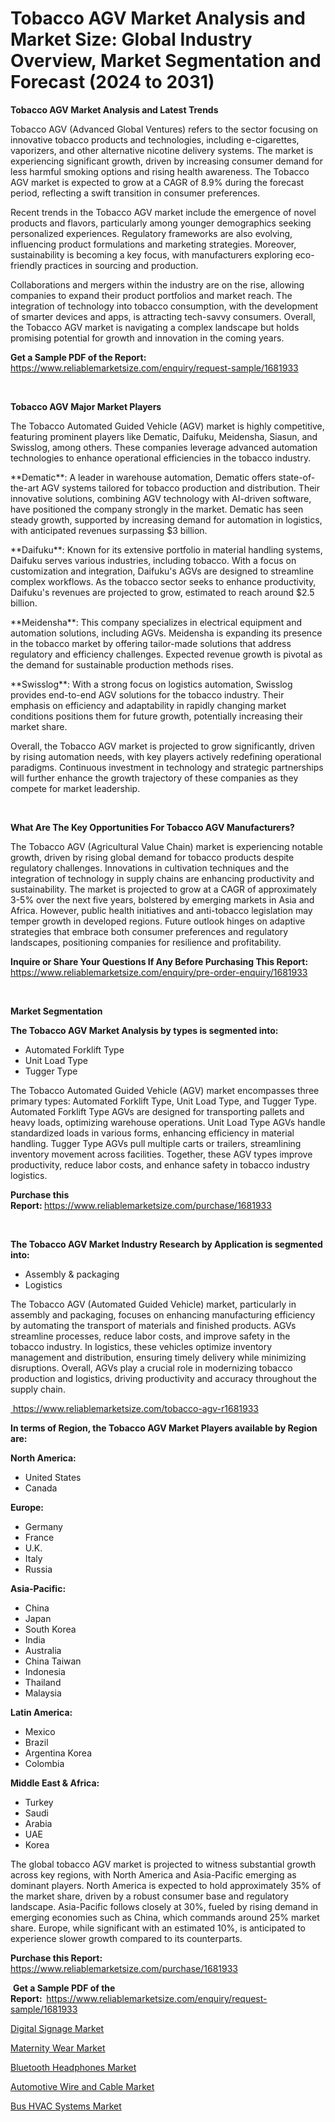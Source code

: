 <p><h1>Tobacco AGV Market Analysis and Market Size: Global Industry Overview, Market Segmentation and Forecast (2024 to 2031)</h1></p><p><strong>Tobacco AGV Market Analysis and Latest Trends</strong></p>
<p><p>Tobacco AGV (Advanced Global Ventures) refers to the sector focusing on innovative tobacco products and technologies, including e-cigarettes, vaporizers, and other alternative nicotine delivery systems. The market is experiencing significant growth, driven by increasing consumer demand for less harmful smoking options and rising health awareness. The Tobacco AGV market is expected to grow at a CAGR of 8.9% during the forecast period, reflecting a swift transition in consumer preferences.</p><p>Recent trends in the Tobacco AGV market include the emergence of novel products and flavors, particularly among younger demographics seeking personalized experiences. Regulatory frameworks are also evolving, influencing product formulations and marketing strategies. Moreover, sustainability is becoming a key focus, with manufacturers exploring eco-friendly practices in sourcing and production.</p><p>Collaborations and mergers within the industry are on the rise, allowing companies to expand their product portfolios and market reach. The integration of technology into tobacco consumption, with the development of smarter devices and apps, is attracting tech-savvy consumers. Overall, the Tobacco AGV market is navigating a complex landscape but holds promising potential for growth and innovation in the coming years.</p></p>
<p><strong>Get a Sample PDF of the Report:&nbsp;</strong> <a href="https://www.reliablemarketsize.com/enquiry/request-sample/1681933?utm_campaign=1833&utm_medium=2&utm_source=Github&utm_content=ia&utm_term=11122024&utm_id=tobacco-agv">https://www.reliablemarketsize.com/enquiry/request-sample/1681933</a></p>
<p>&nbsp;</p>
<p><strong>Tobacco AGV Major Market Players</strong></p>
<p><p>The Tobacco Automated Guided Vehicle (AGV) market is highly competitive, featuring prominent players like Dematic, Daifuku, Meidensha, Siasun, and Swisslog, among others. These companies leverage advanced automation technologies to enhance operational efficiencies in the tobacco industry.</p><p>**Dematic**: A leader in warehouse automation, Dematic offers state-of-the-art AGV systems tailored for tobacco production and distribution. Their innovative solutions, combining AGV technology with AI-driven software, have positioned the company strongly in the market. Dematic has seen steady growth, supported by increasing demand for automation in logistics, with anticipated revenues surpassing $3 billion.</p><p>**Daifuku**: Known for its extensive portfolio in material handling systems, Daifuku serves various industries, including tobacco. With a focus on customization and integration, Daifuku's AGVs are designed to streamline complex workflows. As the tobacco sector seeks to enhance productivity, Daifuku's revenues are projected to grow, estimated to reach around $2.5 billion.</p><p>**Meidensha**: This company specializes in electrical equipment and automation solutions, including AGVs. Meidensha is expanding its presence in the tobacco market by offering tailor-made solutions that address regulatory and efficiency challenges. Expected revenue growth is pivotal as the demand for sustainable production methods rises.</p><p>**Swisslog**: With a strong focus on logistics automation, Swisslog provides end-to-end AGV solutions for the tobacco industry. Their emphasis on efficiency and adaptability in rapidly changing market conditions positions them for future growth, potentially increasing their market share.</p><p>Overall, the Tobacco AGV market is projected to grow significantly, driven by rising automation needs, with key players actively redefining operational paradigms. Continuous investment in technology and strategic partnerships will further enhance the growth trajectory of these companies as they compete for market leadership.</p></p>
<p>&nbsp;</p>
<p><strong>What Are The Key Opportunities For Tobacco AGV Manufacturers?</strong></p>
<p><p>The Tobacco AGV (Agricultural Value Chain) market is experiencing notable growth, driven by rising global demand for tobacco products despite regulatory challenges. Innovations in cultivation techniques and the integration of technology in supply chains are enhancing productivity and sustainability. The market is projected to grow at a CAGR of approximately 3-5% over the next five years, bolstered by emerging markets in Asia and Africa. However, public health initiatives and anti-tobacco legislation may temper growth in developed regions. Future outlook hinges on adaptive strategies that embrace both consumer preferences and regulatory landscapes, positioning companies for resilience and profitability.</p></p>
<p><strong>Inquire or Share Your Questions If Any Before Purchasing This Report:</strong> <a href="https://www.reliablemarketsize.com/enquiry/pre-order-enquiry/1681933?utm_campaign=1833&utm_medium=2&utm_source=Github&utm_content=ia&utm_term=11122024&utm_id=tobacco-agv">https://www.reliablemarketsize.com/enquiry/pre-order-enquiry/1681933</a></p>
<p>&nbsp;</p>
<p><strong>Market Segmentation</strong></p>
<p><strong>The Tobacco AGV Market Analysis by types is segmented into:</strong></p>
<p><ul><li>Automated Forklift Type</li><li>Unit Load Type</li><li>Tugger Type</li></ul></p>
<p><p>The Tobacco Automated Guided Vehicle (AGV) market encompasses three primary types: Automated Forklift Type, Unit Load Type, and Tugger Type. Automated Forklift Type AGVs are designed for transporting pallets and heavy loads, optimizing warehouse operations. Unit Load Type AGVs handle standardized loads in various forms, enhancing efficiency in material handling. Tugger Type AGVs pull multiple carts or trailers, streamlining inventory movement across facilities. Together, these AGV types improve productivity, reduce labor costs, and enhance safety in tobacco industry logistics.</p></p>
<p><strong>Purchase this Report:&nbsp;</strong><a href="https://www.reliablemarketsize.com/purchase/1681933?utm_campaign=1833&utm_medium=2&utm_source=Github&utm_content=ia&utm_term=11122024&utm_id=tobacco-agv">https://www.reliablemarketsize.com/purchase/1681933</a></p>
<p>&nbsp;</p>
<p><strong>The Tobacco AGV Market Industry Research by Application is segmented into:</strong></p>
<p><ul><li>Assembly & packaging</li><li>Logistics</li></ul></p>
<p><p>The Tobacco AGV (Automated Guided Vehicle) market, particularly in assembly and packaging, focuses on enhancing manufacturing efficiency by automating the transport of materials and finished products. AGVs streamline processes, reduce labor costs, and improve safety in the tobacco industry. In logistics, these vehicles optimize inventory management and distribution, ensuring timely delivery while minimizing disruptions. Overall, AGVs play a crucial role in modernizing tobacco production and logistics, driving productivity and accuracy throughout the supply chain.</p></p>
<p><a href="https://www.reliablemarketsize.com/tobacco-agv-r1681933?utm_campaign=1833&utm_medium=2&utm_source=Github&utm_content=ia&utm_term=11122024&utm_id=tobacco-agv">&nbsp;https://www.reliablemarketsize.com/tobacco-agv-r1681933</a></p>
<p><strong>In terms of Region, the Tobacco AGV Market Players available by Region are:</strong></p>
<p>
    <p> <strong> North America: </strong>
        <ul>
            <li>United States</li>
            <li>Canada</li>
        </ul>
        </p> 
    <p> <strong> Europe: </strong>
        <ul>
            <li>Germany</li>
            <li>France</li>
            <li>U.K.</li>
            <li>Italy</li>
            <li>Russia</li>
        </ul>
        </p> 
    <p> <strong> Asia-Pacific: </strong>
        <ul>
            <li>China</li>
            <li>Japan</li>
            <li>South Korea</li>
            <li>India</li>
            <li>Australia</li>
            <li>China Taiwan</li>
            <li>Indonesia</li>
            <li>Thailand</li>
            <li>Malaysia</li>
        </ul>
        </p> 
    <p> <strong> Latin America: </strong>
        <ul>
            <li>Mexico</li>
            <li>Brazil</li>
            <li>Argentina Korea</li>
            <li>Colombia</li>
        </ul>
        </p> 
    <p> <strong> Middle East & Africa: </strong>
        <ul>
            <li>Turkey</li>
            <li>Saudi</li>
            <li>Arabia</li>
            <li>UAE</li>
            <li>Korea</li>
        </ul>
    </p>
    </p>
<p><p>The global tobacco AGV market is projected to witness substantial growth across key regions, with North America and Asia-Pacific emerging as dominant players. North America is expected to hold approximately 35% of the market share, driven by a robust consumer base and regulatory landscape. Asia-Pacific follows closely at 30%, fueled by rising demand in emerging economies such as China, which commands around 25% market share. Europe, while significant with an estimated 10%, is anticipated to experience slower growth compared to its counterparts.</p></p>
<p><strong>Purchase this Report: </strong><a href="https://www.reliablemarketsize.com/purchase/1681933?utm_campaign=1833&utm_medium=2&utm_source=Github&utm_content=ia&utm_term=11122024&utm_id=tobacco-agv">https://www.reliablemarketsize.com/purchase/1681933</a></p>
<p>&nbsp;<strong>Get a Sample PDF of the Report:&nbsp;&nbsp;</strong><a href="https://www.reliablemarketsize.com/enquiry/request-sample/1681933?utm_campaign=1833&utm_medium=2&utm_source=Github&utm_content=ia&utm_term=11122024&utm_id=tobacco-agv">https://www.reliablemarketsize.com/enquiry/request-sample/1681933</a></p>
<p><strong></strong></p>
<p><p><a href="https://www.linkedin.com/pulse/c-hannibex-sqmmf?utm_campaign=1833&utm_medium=2&utm_source=Github&utm_content=ia&utm_term=11122024&utm_id=tobacco-agv">Digital Signage Market</a></p><p><a href="https://www.linkedin.com/pulse/close-examination-maternity-wear-market-size-scopeprojected-k4xye?utm_campaign=1833&utm_medium=2&utm_source=Github&utm_content=ia&utm_term=11122024&utm_id=tobacco-agv">Maternity Wear Market</a></p><p><a href="https://www.linkedin.com/pulse/future-bluetooth-headphones-market-structural-insights-cagr-ek44e?utm_campaign=1833&utm_medium=2&utm_source=Github&utm_content=ia&utm_term=11122024&utm_id=tobacco-agv">Bluetooth Headphones Market</a></p><p><a href="https://www.linkedin.com/pulse/insights-automotive-wire-cable-market-competitor-evaluation-w92wc?utm_campaign=1833&utm_medium=2&utm_source=Github&utm_content=ia&utm_term=11122024&utm_id=tobacco-agv">Automotive Wire and Cable Market</a></p><p><a href="https://www.linkedin.com/pulse/bus-hvac-systems-market-deployment-global-opportunities-trends-yr9tc?utm_campaign=1833&utm_medium=2&utm_source=Github&utm_content=ia&utm_term=11122024&utm_id=tobacco-agv">Bus HVAC Systems Market</a></p></p>